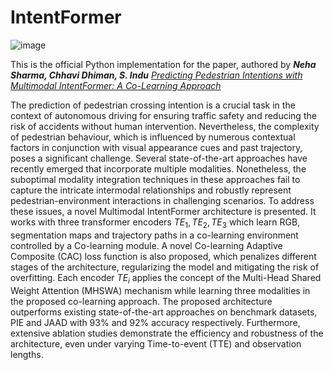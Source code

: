 # IntentFormer
![image](https://github.com/neha013/IntentFormer/assets/41139808/36397937-e07a-4f53-8a64-7d472cd1bad3)

This is the official Python implementation for the paper, authored by ***Neha Sharma, Chhavi Dhiman, S. Indu***
 *[Predicting Pedestrian Intentions with Multimodal IntentFormer: A Co-Learning Approach](https://www.sciencedirect.com/science/article/abs/pii/S0031320324009567?via%3Dihub)*

The prediction of pedestrian crossing intention is a crucial task in the context of autonomous driving for ensuring traffic safety and reducing the risk of accidents without human intervention. Nevertheless, the complexity of pedestrian behaviour, which is influenced by numerous contextual factors in conjunction with visual appearance cues and past trajectory, poses a significant challenge. Several state-of-the-art approaches have recently emerged that incorporate multiple modalities. Nonetheless, the suboptimal modality integration techniques in these approaches fail to capture the intricate intermodal relationships and robustly represent pedestrian-environment interactions in challenging scenarios. To address these issues, a novel Multimodal IntentFormer architecture is presented. It works with three transformer encoders $TE_1,TE_2,TE_3$  which learn RGB, segmentation maps and trajectory paths in a co-learning environment controlled by a Co-learning module. A novel Co-learning Adaptive Composite (CAC) loss function is also proposed, which penalizes different stages of the architecture, regularizing the model and mitigating the risk of overfitting.  Each encoder $TE_i$  applies the concept of the Multi-Head Shared Weight Attention (MHSWA) mechanism while learning three modalities in the proposed co-learning approach. The proposed architecture outperforms existing state-of-the-art approaches on benchmark datasets, PIE and JAAD with 93% and 92% accuracy respectively. Furthermore, extensive ablation studies demonstrate the efficiency and robustness of the architecture, even under varying Time-to-event (TTE) and observation lengths. 
